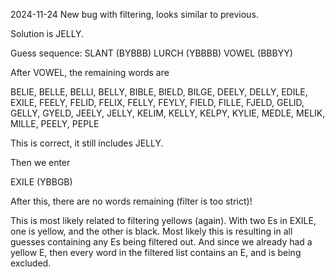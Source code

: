 2024-11-24
New bug with filtering, looks similar to previous.

Solution is JELLY.

Guess sequence:
SLANT (BYBBB)
LURCH (YBBBB)
VOWEL (BBBYY)

After VOWEL, the remaining words are

BELIE, BELLE, BELLI, BELLY, BIBLE, BIELD, BILGE, DEELY, DELLY, EDILE, EXILE, FEELY, FELID, FELIX, FELLY, FEYLY, FIELD, FILLE, FJELD, GELID, GELLY, GYELD, JEELY, JELLY, KELIM, KELLY, KELPY, KYLIE, MEDLE, MELIK, MILLE, PEELY, PEPLE

This is correct, it still includes JELLY.

Then we enter

EXILE (YBBGB)

After this, there are no words remaining (filter is too strict)!

This is most likely related to filtering yellows (again). With two Es in EXILE, one is yellow, and the other is black. Most likely this is resulting in all guesses containing any Es being filtered out. And since we already had a yellow E, then every word in the filtered list contains an E, and is being excluded.


